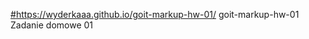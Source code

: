 [#](https://wyderkaaa.github.io/goit-markup-hw-01/)https://wyderkaaa.github.io/goit-markup-hw-01/ goit-markup-hw-01 
Zadanie domowe 01

